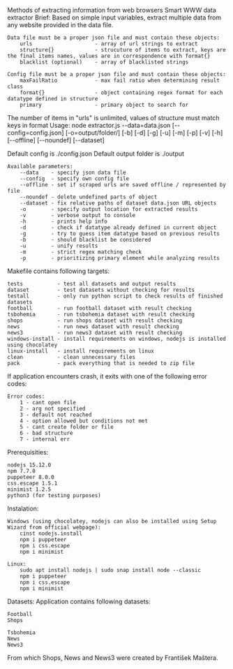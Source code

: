 Methods of extracting information from web browsers
Smart WWW data extractor
Brief:
    Based on simple input variables, extract multiple data from any website provided in the data file.
    
    Data file must be a proper json file and must contain these objects:
        urls                    - array of url strings to extract
        structure{}             - strucuture of items to extract, keys are the final items names, values are in correspondence with format{}
        blacklist (optional)    - array of blacklisted strings

    Config file must be a proper json file and must contain these objects:
        maxFailRatio            - max fail ratio when determining result class
        format{}                - object containing regex format for each datatype defined in structure
        primary                 - primary object to search for
        
The number of items in "urls" is unlimited, values of structure must match keys in format
Usage: node extractor.js --data=data.json [--config=config.json] [-o=output/folder/] [-b] [-d] [-g] [-u] [-m] [-p] [-v] [-h] [--offline] [--noundef] [--dataset]
    
Default config is ./config.json
Default output folder is ./output

    Available parameters:
        --data    - specify json data file
        --config  - specify own config file
        --offline - set if scraped urls are saved offline / represented by file
        --noundef - delete undefined parts of object
        --dataset - fix relative paths of dataset data.json URL objects
        -o        - specify output location for extracted results
        -v        - verbose output to console
        -h        - prints help info
        -d        - check if datatype already defined in current object
        -g        - try to guess item datatype based on previous results
        -b        - should blacklist be considered
        -u        - unify results
        -m        - strict regex matching check
        -p        - prioritizing primary element while analyzing results

Makefile contains following targets:

    tests           - test all datasets and output results
    dataset         - test datasets without checking for results
    testall         - only run python script to check results of finished datasets
    football        - run football dataset with result checking
    tsbohemia       - run tsbohemia dataset with result checking
    shops           - run shops dataset with result checking
    news            - run news dataset with result checking
    news3           - run news3 dataset with result checking
    windows-install - install requirements on windows, nodejs is installed using chocolatey
    linux-install   - install requirements on linux
    clean           - clean unnecessary files
    pack            - pack everything that is needed to zip file

  
If application encounters crash, it exits with one of the following error codes:

    Error codes:
        1 - cant open file
        2 - arg not specified
        3 - default not reached
        4 - option allowed but conditions not met
        5 - cant create folder or file
        6 - bad structure
        7 - internal err

Prerequisities:

    nodejs 15.12.0
    npm 7.7.0   
    puppeteer 8.0.0
    css.escape 1.5.1
    minimist 1.2.5
    python3 (for testing purposes)

Instalation:

    Windows (using chocolatey, nodejs can also be installed using Setup Wizard from official webpage):
        cinst nodejs.install
        npm i puppeteer
        npm i css.escape
        npm i minimist
        
    Linux:
        sudo apt install nodejs | sudo snap install node --classic
        npm i puppeteer
        npm i css.escape
        npm i minimist

Datasets:
Application contains following datasets:

    Football
    Shops
    
    Tsbohemia
    News
    News3

From which Shops, News and News3 were created by František Maštera.

